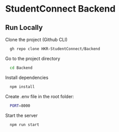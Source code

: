 # StudentConnect Backend

## Run Locally

Clone the project (Github CLI)

```bash
  gh repo clone HKR-StudentConnect/Backend
```

Go to the project directory

```bash
  cd Backend
```

Install dependencies

```bash
  npm install
```

Create .env file in the root folder:

```bash
  PORT=8000
```

Start the server

```bash
  npm run start
```
